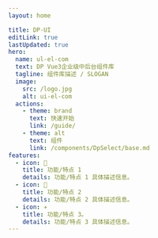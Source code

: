 ```yaml
---
layout: home

title: DP-UI
editLink: true
lastUpdated: true
hero:
  name: ul-el-com
  text: DP Vue3企业级中后台组件库
  tagline: 组件库描述 / SLOGAN
  image:
    src: /logo.jpg
    alt: ui-el-com
  actions:
    - theme: brand
      text: 快速开始
      link: /guide/
    - theme: alt
      text: 组件
      link: /components/DpSelect/base.md
features:
  - icon: 🔨
    title: 功能/特点 1
    details: 功能/特点 1 具体描述信息。
  - icon: 🧩
    title: 功能/特点 2
    details: 功能/特点 2 具体描述信息。
  - icon: ✈️
    title: 功能/特点 3。
    details: 功能/特点 3 具体描述信息。
---
```


